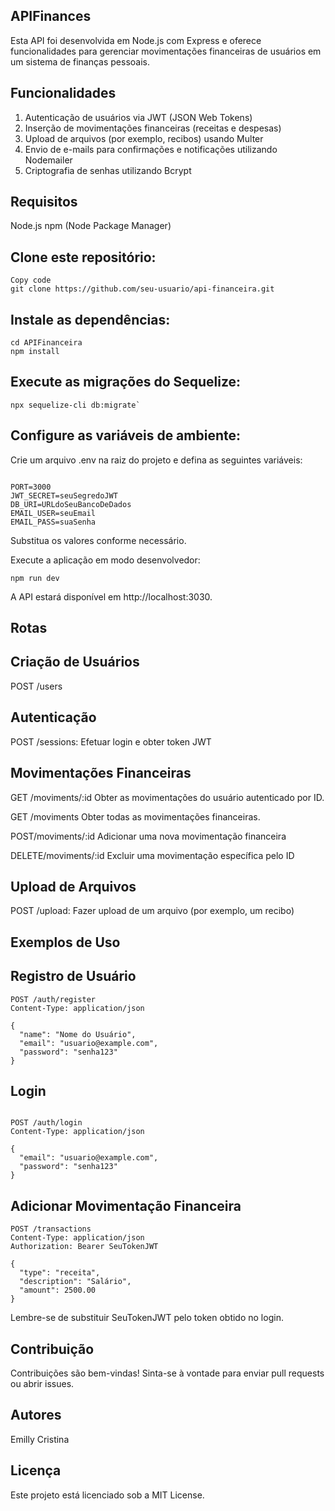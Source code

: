 




## APIFinances


Esta API foi desenvolvida em Node.js com Express e oferece funcionalidades para gerenciar movimentações financeiras de usuários em um sistema de finanças pessoais.

## Funcionalidades

1. Autenticação de usuários via JWT (JSON Web Tokens)
2. Inserção de movimentações financeiras (receitas e despesas)
3. Upload de arquivos (por exemplo, recibos) usando Multer
5. Envio de e-mails para confirmações e notificações utilizando Nodemailer
6. Criptografia de senhas utilizando Bcrypt

## Requisitos

Node.js
npm (Node Package Manager)


## Clone este repositório:
```
Copy code
git clone https://github.com/seu-usuario/api-financeira.git

```
## Instale as dependências:
```
cd APIFinanceira
npm install
```
## Execute as migrações do Sequelize:

```
npx sequelize-cli db:migrate`
```


## Configure as variáveis de ambiente:
Crie um arquivo .env na raiz do projeto e defina as seguintes variáveis:

```

PORT=3000
JWT_SECRET=seuSegredoJWT
DB_URI=URLdoSeuBancoDeDados
EMAIL_USER=seuEmail
EMAIL_PASS=suaSenha
```
Substitua os valores conforme necessário.

Execute a aplicação em modo desenvolvedor:
```
npm run dev

```
A API estará disponível em http://localhost:3030.

## Rotas

## Criação de Usuários

POST /users

## Autenticação


POST /sessions: Efetuar login e obter token JWT


## Movimentações Financeiras

GET /moviments/:id  Obter  as movimentações do usuário autenticado por ID.

GET /moviments Obter todas as movimentações financeiras.

POST/moviments/:id Adicionar uma nova movimentação financeira

DELETE/moviments/:id Excluir uma movimentação específica pelo ID

## Upload de Arquivos

POST /upload: Fazer upload de um arquivo (por exemplo, um recibo)

## Exemplos de Uso

## Registro de Usuário


```
POST /auth/register
Content-Type: application/json

{
  "name": "Nome do Usuário",
  "email": "usuario@example.com",
  "password": "senha123"
}

```

## Login

```

POST /auth/login
Content-Type: application/json

{
  "email": "usuario@example.com",
  "password": "senha123"
}
```

## Adicionar Movimentação Financeira

```
POST /transactions
Content-Type: application/json
Authorization: Bearer SeuTokenJWT

{
  "type": "receita",
  "description": "Salário",
  "amount": 2500.00
}
```
Lembre-se de substituir SeuTokenJWT pelo token obtido no login.

## Contribuição

Contribuições são bem-vindas! Sinta-se à vontade para enviar pull requests ou abrir issues.

## Autores

Emilly Cristina

## Licença

Este projeto está licenciado sob a MIT License.

